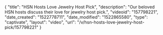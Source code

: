 {
    "title": "HSN Hosts Love Jewelry Host Pick",
    "description": "Our beloved HSN hosts discuss their love for jewelry host pick.",
    "videoid": "157798221",
    "date_created": "1522778711",
    "date_modified": "1522865580",
    "type": "captivate",
    "layout": "video",
    "url": "\/v\/hsn-hosts-love-jewelry-host-pick\/157798221"
}